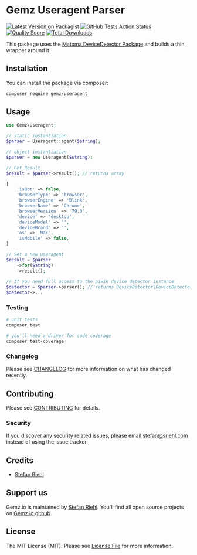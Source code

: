 # Gemz Useragent Parser

[![Latest Version on Packagist](https://img.shields.io/packagist/v/gemz/useragent.svg?style=flat-square)](https://packagist.org/packages/gemz/useragent)
[![GitHub Tests Action Status](https://img.shields.io/github/workflow/status/gemzio/useragent/run-tests?label=tests)](https://github.com/gemzio/useragent/actions?query=workflow%3Arun-tests+branch%3Amaster)
[![Quality Score](https://img.shields.io/scrutinizer/g/gemzio/useragent.svg?style=flat-square)](https://scrutinizer-ci.com/g/gemzio/useragent)
[![Total Downloads](https://img.shields.io/packagist/dt/gemz/useragent.svg?style=flat-square)](https://packagist.org/packages/gemz/useragent)


This package uses the [Matoma DeviceDetector Package](https://github.com/matomo-org/device-detector) and builds a
thin wrapper around it.

## Installation

You can install the package via composer:

```bash
composer require gemz/useragent
```

## Usage

``` php
use Gemz\Useragent;

// static instantiation
$parser = Useragent::agent($string);

// object instantiation
$parser = new Useragent($string);

// Get Result
$result = $parser->result(); // returns array

[
    'isBot' => false, 
    'browserType' => 'browser',
    'browserEngine' => 'Blink',
    'browserName' => 'Chrome',
    'browserVersion' => '79.0',
    'device' => 'desktop',
    'deviceModel' => '',
    'deviceBrand' => '', 
    'os' => 'Mac',
    'isMobile' => false,
]

// Set a new useragent
$result = $parser
    ->for($string)
    ->result();
    
// If you need full access to the piwik device detector instance 
$detector = $parser->parser(); // returns DeviceDetector\DeviceDetector;
$detector->... 
```

### Testing

``` bash
# unit tests
composer test

# you'll need a driver for code coverage
composer test-coverage
```

### Changelog

Please see [CHANGELOG](CHANGELOG.md) for more information on what has changed recently.

## Contributing

Please see [CONTRIBUTING](CONTRIBUTING.md) for details.

### Security

If you discover any security related issues, please email stefan@sriehl.com instead of using the issue tracker.

## Credits

- [Stefan Riehl](https://github.com/stefanriehl)

## Support us

Gemz.io is maintained by [Stefan Riehl](https://github.com/stefanriehl). You'll find all open source
projects on [Gemz.io github](https://github.com/gemzio).

## License

The MIT License (MIT). Please see [License File](LICENSE.md) for more information.
